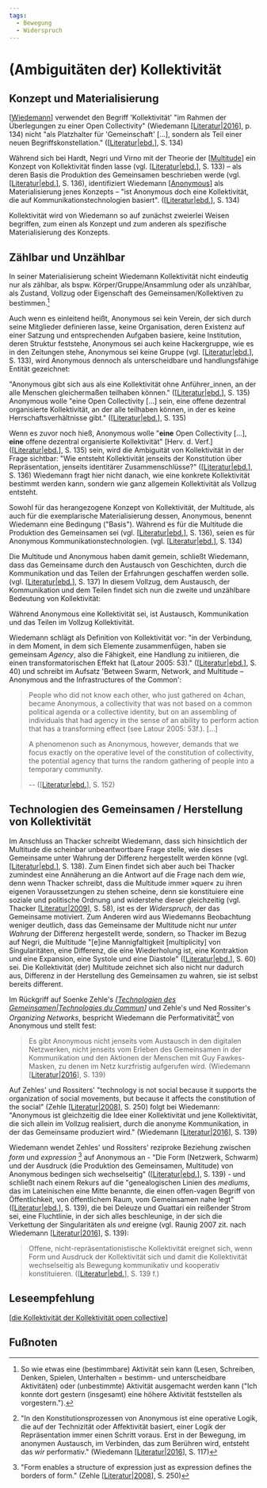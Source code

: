 ```yaml
---
tags: 
  - Bewegung
  - Widerspruch
---
```


# (Ambiguitäten der) Kollektivität

## Konzept und Materialisierung

[[Wiedemann]] verwendet den Begriff 'Kollektivität' "im Rahmen der Überlegungen zu einer Open Collectivity" (Wiedemann [[Literatur|2016]], p. 134) nicht "als Platzhalter für 'Gemeinschaft' […], sondern als Teil einer neuen Begriffskonstellation." ([[Literatur|ebd.]], S. 134)

Während sich bei Hardt, Negri und Virno mit der Theorie der [[Multitude]] ein Konzept von Kollektivität finden lasse (vgl. [[Literatur|ebd.]], S. 133) – als deren Basis die Produktion des Gemeinsamen beschrieben werde (vgl. [[Literatur|ebd.]], S. 136), identifiziert Wiedemann [[Anonymous]] als Materialisierung jenes Konzepts – "ist Anonymous doch eine Kollektivität, die auf Kommunikationstechnologien basiert". ([[Literatur|ebd.]], S. 134)

Kollektivität wird von Wiedemann so auf zunächst zweierlei Weisen begriffen, zum einen als Konzept und zum anderen als spezifische Materialisierung des Konzepts.

## Zählbar und Unzählbar

In seiner Materialisierung scheint Wiedemann Kollektivität nicht eindeutig nur als zählbar, als bspw. Körper/Gruppe/Ansammlung oder als unzählbar, als Zustand, Vollzug oder Eigenschaft des Gemeinsamen/Kollektiven zu bestimmen.[^1] 

Auch wenn es einleitend heißt, Anonymous sei kein Verein, der sich durch seine Mitglieder definieren lasse, keine Organisation, deren Existenz auf einer Satzung und entsprechenden Aufgaben basiere, keine Institution, deren Struktur feststehe, Anonymous sei auch keine Hackergruppe, wie es in den Zeitungen stehe, Anonymous sei keine Gruppe (vgl. [[Literatur|ebd.]], S. 133), wird Anonymous dennoch als unterscheidbare und handlungsfähige Entität gezeichnet:

"Anonymous gibt sich aus als eine Kollektivität ohne Anführer_innen, an der alle Menschen gleichermaßen teilhaben können." ([[Literatur|ebd.]], S. 135) Anonymous wolle "eine Open Collectivity […] sein, eine offene dezentral organisierte Kollektivität, an der alle teilhaben können, in der es keine Herrschaftsverhältnisse gibt." ([[Literatur|ebd.]], S. 135) 

Wenn es zuvor noch hieß, Anonymous wolle "**eine** Open Collectivity […], **eine** offene dezentral organisierte Kollektivität" [Herv. d. Verf.] ([[Literatur|ebd.]], S. 135) sein, wird die Ambiguität von Kollektivität in der Frage sichtbar: "Wie entsteht Kollektivität jenseits der Konstitution über Repräsentation, jenseits identitärer Zusammenschlüsse?" ([[Literatur|ebd.]], S. 136) Wiedemann fragt hier nicht danach, wie eine konkrete Kollektivität bestimmt werden kann, sondern wie ganz allgemein Kollektivität als Vollzug entsteht.

Sowohl für das herangezogene Konzept von Kollektivität, der Multitude, als auch für die exemplarische Materialisierung dessen, Anonymous, benennt Wiedemann eine Bedingung ("Basis"). Während es für die Multitude die Produktion des Gemeinsamen sei (vgl. [[Literatur|ebd.]], S. 136), seien es für Anonymous Kommunikationstechnologien. (vgl. [[Literatur|ebd.]], S. 134)

Die Multitude und Anonymous haben damit gemein, schließt Wiedemann, dass das Gemeinsame durch den Austausch von Geschichten, durch die Kommunikation und das Teilen der Erfahrungen geschaffen werden solle. (vgl. [[Literatur|ebd.]], S. 137) In diesem Vollzug, dem Austausch, der Kommunikation und dem Teilen findet sich nun die zweite und unzählbare Bedeutung von Kollektivität:

Während Anonymous eine Kollektivität sei, ist Austausch, Kommunikation und das Teilen im Vollzug Kollektivität.

Wiedemann schlägt als Definition von Kollektivität vor: "in der Verbindung, in dem Moment, in dem sich Elemente zusammenfügen, haben sie gemeinsam _Agency_, also die Fähigkeit, eine Handlung zu initiieren, die einen transformatorischen Effekt hat (Latour 2005: 53)." ([[Literatur|ebd.]], S. 40) und schreibt im Aufsatz 'Between Swarm, Network, and Multitude – Anonymous and the Infrastructures of the Common':

> People who did not know each other, who just gathered on 4chan, became Anonymous, a collectivity that was not based on a common political agenda or a collective identity, but on an assembling of individuals that had agency in the sense of an ability to perform action that has a transforming effect (see Latour 2005: 53f.). […]
> 
> A phenomenon such as Anonymous, however, demands that we focus exactly on the operative level of the constitution of collectivity, the potential agency that turns the random gathering of people into a temporary community.
> 
> -- ([[Literatur|ebd.]], S. 152)

## Technologien des Gemeinsamen / Herstellung von Kollektivität

Im Anschluss an Thacker schreibt Wiedemann, dass sich hinsichtlich der Multitude die scheinbar unbeantwortbare Frage stelle, wie dieses Gemeinsame unter Wahrung der Differenz hergestellt werden könne (vgl. [[Literatur|ebd.]], S. 138). Zum Einen findet sich aber auch bei Thacker zumindest eine Annäherung an die Antwort auf die Frage nach dem _wie_, denn wenn Thacker schreibt, dass die Multitude immer »quer« zu ihren eigenen Voraussetzungen zu stehen scheine, denn sie konstituiere eine soziale und politische Ordnung und widerstehe dieser gleichzeitig (vgl. Thacker [[Literatur|2009]], S. 58), ist es der _Widerspruch_, der das Gemeinsame motiviert. Zum Anderen wird aus Wiedemanns Beobachtung weniger deutlich, dass das Gemeinsame der Multitude nicht nur _unter Wahrung_ der Differenz hergestellt werde, sondern, so Thacker im Bezug auf Negri, die Multitude "[e]ine Mannigfaltigkeit [multiplicity] von Singularitäten, eine Differenz, die eine Wiederholung ist, eine Kontraktion und eine Expansion, eine Systole und eine Diastole" ([[Literatur|ebd.]], S. 60) sei.
Die Kollektivität (der) Multitude zeichnet sich also nicht nur dadurch aus, Differenz in der Herstellung des Gemeinsamen zu wahren, sie ist selbst bereits different.

Im Rückgriff auf Soenke Zehle's _[[Technologien des Gemeinsamen|Technologies du Commun]]_ und Zehle's und Ned Rossiter's _Organizing Networks_, bespricht Wiedemann die Performativität[^2] von Anonymous und stellt fest: 
> Es gibt Anonymous nicht jenseits vom Austausch in den digitalen Netzwerken, nicht jenseits vom Erleben des Gemeinsamen in der Kommunikation und den Aktionen der Menschen mit Guy Fawkes-Masken, zu denen im Netz kurzfristig aufgerufen wird. (Wiedemann [[Literatur|2016]], S. 139)

Auf Zehles' und Rossiters' "technology is not social because it supports the organization of social movements, but because it affects the constitution of the social" (Zehle [[Literatur|2008]], S. 250) folgt bei Wiedemann: "Anonymous ist gleichzeitig die Idee einer Kollektivität und jene Kollektivität, die sich allein im Vollzug realisiert, durch die anonyme Kommunikation, in der das Gemeinsame produziert wird." (Wiedemann [[Literatur|2016]], S. 139)

Wiedemann wendet Zehles' und Rossiters' reziproke Beziehung zwischen _form_ und _expression_ [^3] auf Anonymous an - "Die Form (Netzwerk, Schwarm) und der Ausdruck (die Produktion des Gemeinsamen, Multitude) von Anonymous bedingen sich wechselseitig" ([[Literatur|ebd.]], S. 139) - und schließt nach einem Rekurs auf die "genealogischen Linien des _mediums_, das im Lateinischen eine Mitte benannte, die einen offen-vagen Begriff von Öffentlichkeit, von öffentlichem Raum, vom Gemeinsamen nahe legt" ([[Literatur|ebd.]], S. 139), die bei Deleuze und Guattari ein reißender Strom sei, eine Fluchtlinie, in der sich alles beschleunige, in der sich die Verkettung der Singularitäten als _und_ ereigne (vgl. Raunig 2007 zit. nach Wiedemann [[Literatur|2016]], S. 139):
> Offene, nicht-repräsentationistische Kollektivität ereignet sich, wenn Form und Ausdruck der Kollektivität sich und damit die Kollektivität wechselseitig als Bewegung kommunikativ und kooperativ konstituieren. ([[Literatur|ebd.]], S. 139 f.)

## Leseempfehlung
[[die Kollektivität der Kollektivität open collective]]

## Fußnoten

[^1]: So wie etwas eine (bestimmbare) Aktivität sein kann (Lesen, Schreiben, Denken, Spielen, Unterhalten = bestimm- und unterscheidbare Aktivitäten) oder (unbestimmte) Aktivität ausgemacht werden kann ("Ich konnte dort gestern (insgesamt) eine höhere Aktivität feststellen als vorgestern.").
[^2]: "In den Konstitutionsprozessen von Anonymous ist eine operative Logik, die auf der Technizität oder Affektivität basiert, einer Logik der Repräsentation immer einen Schritt voraus. Erst in der Bewegung, im anonymen Austausch, im Verbinden, das zum Berühren wird, entsteht das _wir_ performativ." (Wiedemann [[Literatur|2016]], S. 117)
[^3]: "Form enables a structure of expression just as expression defines the borders of form."  (Zehle [[Literatur|2008]], S. 250)



[//begin]: # "Autogenerated link references for markdown compatibility"
[Wiedemann]: Wiedemann.md "Carolin Wiedemann"
[Literatur|2016]: Literatur.md "Literatur"
[Literatur|ebd.]: Literatur.md "Literatur"
[Multitude]: Multitude.md "Multitude"
[Anonymous]: Anonymous.md "Anonymous"
[Literatur|2009]: Literatur.md "Literatur"
[Technologien des Gemeinsamen|Technologies du Commun]: <Technologien des Gemeinsamen.md> "Technologien des Gemeinsamen"
[Literatur|2008]: Literatur.md "Literatur"
[die Kollektivität der Kollektivität open collective]: <die Kollektivität der Kollektivität open collective.md> "die Kollektivität der Kollektivität Open Collective"
[//end]: # "Autogenerated link references"
